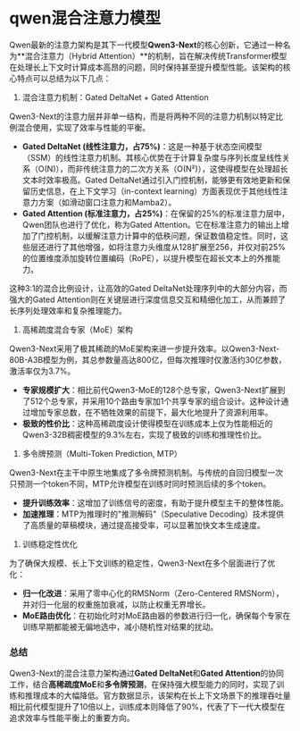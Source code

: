 # qwen混合注意力模型

Qwen最新的注意力架构是其下一代模型**Qwen3-Next**的核心创新，它通过一种名为**混合注意力（Hybrid Attention）**的机制，旨在解决传统Transformer模型在处理长上下文时计算成本高昂的问题，同时保持甚至提升模型性能。该架构的核心特点可以总结为以下几点：

1. 混合注意力机制：Gated DeltaNet + Gated Attention 

Qwen3-Next的注意力层并非单一结构，而是将两种不同的注意力机制以特定比例混合使用，实现了效率与性能的平衡。

- **Gated DeltaNet (线性注意力，占75%)**：这是一种基于状态空间模型（SSM）的线性注意力机制。其核心优势在于计算复杂度与序列长度呈线性关系（O(N)），而非传统注意力的二次方关系（O(N²)），这使得模型在处理超长文本时效率极高。Gated DeltaNet通过引入门控机制，能够更有效地更新和保留历史信息，在上下文学习（in-context learning）方面表现优于其他线性注意力方案（如滑动窗口注意力和Mamba2）。
- **Gated Attention (标准注意力，占25%)**：在保留的25%的标准注意力层中，Qwen团队也进行了优化，称为Gated Attention。它在标准注意力的输出上增加了门控机制，以缓解注意力计算中的低秩问题，保证数值稳定性。同时，这些层还进行了其他增强，如将注意力头维度从128扩展至256，并仅对前25%的位置维度添加旋转位置编码（RoPE），以提升模型在超长文本上的外推能力。

这种3:1的混合比例设计，让高效的Gated DeltaNet处理序列中的大部分内容，而强大的Gated Attention则在关键层进行深度信息交互和精细化加工，从而兼顾了长序列处理效率和复杂推理能力。

1. 高稀疏度混合专家（MoE）架构 

Qwen3-Next采用了极其稀疏的MoE架构来进一步提升效率。以Qwen3-Next-80B-A3B模型为例，其总参数量高达800亿，但每次推理时仅激活约30亿参数，激活率仅为3.7%。

- **专家规模扩大**：相比前代Qwen3-MoE的128个总专家，Qwen3-Next扩展到了512个总专家，并采用10个路由专家加1个共享专家的组合设计。这种设计通过增加专家总数，在不牺牲效果的前提下，最大化地提升了资源利用率。
- **极致的性价比**：这种高稀疏度设计使得模型在训练成本上仅为性能相近的Qwen3-32B稠密模型的9.3%左右，实现了极致的训练和推理性价比。

1. 多令牌预测（Multi-Token Prediction, MTP） 

Qwen3-Next在主干中原生地集成了多令牌预测机制。与传统的自回归模型一次只预测一个token不同，MTP允许模型在训练时同时预测后续的多个token。

- **提升训练效率**：这增加了训练信号的密度，有助于提升模型主干的整体性能。
- **加速推理**：MTP为推理时的"推测解码"（Speculative Decoding）技术提供了高质量的草稿模块，通过提高接受率，可以显著加快文本生成速度。

1. 训练稳定性优化 

为了确保大规模、长上下文训练的稳定性，Qwen3-Next在多个层面进行了优化：

- **归一化改进**：采用了零中心化的RMSNorm（Zero-Centered RMSNorm），并对归一化层的权重施加衰减，以防止权重无界增长。
- **MoE路由优化**：在初始化时对MoE路由器的参数进行归一化，确保每个专家在训练早期都能被无偏地选中，减小随机性对结果的扰动。

### 总结 

Qwen3-Next的混合注意力架构通过**Gated DeltaNet**和**Gated Attention**的协同工作，结合**高稀疏度MoE**和**多令牌预测**，在保持强大模型能力的同时，实现了训练和推理成本的大幅降低。官方数据显示，该架构在长上下文场景下的推理吞吐量相比前代模型提升了10倍以上，训练成本则降低了90%，代表了下一代大模型在追求效率与性能平衡上的重要方向。

